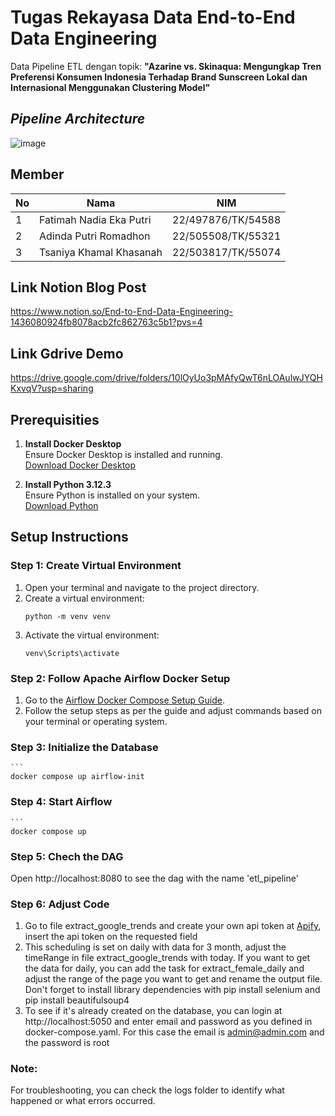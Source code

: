# Tugas Rekayasa Data End-to-End Data Engineering
Data Pipeline ETL dengan topik:
**"Azarine vs. Skinaqua:  Mengungkap Tren Preferensi Konsumen Indonesia Terhadap Brand Sunscreen Lokal dan Internasional Menggunakan Clustering Model"**

## _Pipeline Architecture_
![image](https://github.com/user-attachments/assets/0eca93f0-6805-4adb-bc9e-68fe3d48a3ce)

## Member

| No  | Nama                        | NIM                 |
|-----|-----------------------------|---------------------|
| 1   | Fatimah Nadia Eka Putri     | 22/497876/TK/54588  |
| 2   | Adinda Putri Romadhon       | 22/505508/TK/55321  |
| 3   | Tsaniya Khamal Khasanah     | 22/503817/TK/55074  |

## Link Notion Blog Post
https://www.notion.so/End-to-End-Data-Engineering-1436080924fb8078acb2fc862763c5b1?pvs=4

## Link Gdrive Demo
https://drive.google.com/drive/folders/10lOyUo3pMAfyQwT6nLOAulwJYQHKxvqV?usp=sharing

## Prerequisities
1. **Install Docker Desktop**  
   Ensure Docker Desktop is installed and running.  
   [Download Docker Desktop](https://www.docker.com/products/docker-desktop)

2. **Install Python 3.12.3**  
   Ensure Python is installed on your system.  
   [Download Python](https://www.python.org/downloads/)

## Setup Instructions

### Step 1: Create Virtual Environment

1. Open your terminal and navigate to the project directory.
2. Create a virtual environment:
   ```
   python -m venv venv
3. Activate the virtual environment:
   ```
   venv\Scripts\activate

### Step 2: Follow Apache Airflow Docker Setup
1. Go to the [Airflow Docker Compose Setup Guide](https://airflow.apache.org/docs/apache-airflow/stable/howto/docker-compose/index.html).
2. Follow the setup steps as per the guide and adjust commands based on your terminal or operating system.

### Step 3: Initialize the Database
    ```
    docker compose up airflow-init

### Step 4: Start Airflow
    ```
    docker compose up

### Step 5: Chech the DAG
Open http://localhost:8080 to see the dag with the name 'etl_pipeline'

### Step 6: Adjust Code
1. Go to file extract_google_trends and create your own api token at [Apify](https://apify.com/emastra/google-trends-scraper), insert the api token on the requested field
2. This scheduling is set on daily with data for 3 month, adjust the timeRange in file extract_google_trends with today. If you want to get the data for daily, you can add the task for extract_female_daily and adjust the range of the page you want to get and rename the output file. Don't forget to install library dependencies with pip install selenium and pip install beautifulsoup4
3. To see if it's already created on the database, you can login at http://localhost:5050 and enter email and password as you defined in docker-compose.yaml. For this case the email is admin@admin.com and the password is root

### Note:
For troubleshooting, you can check the logs folder to identify what happened or what errors occurred.

